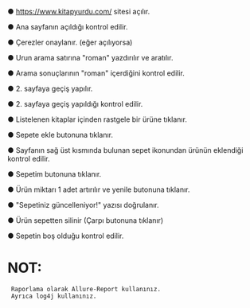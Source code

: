 ● https://www.kitapyurdu.com/ sitesi açılır.

● Ana sayfanın açıldığı kontrol edilir.

● Çerezler onaylanır. (eğer açılıyorsa)

● Urun arama satırına "roman" yazdırılır ve aratılır.

● Arama sonuçlarının "roman" içerdiğini  kontrol edilir. 

● 2. sayfaya geçiş yapılır.

● 2. sayfaya geçiş yapıldığı kontrol edilir.

● Listelenen kitaplar içinden rastgele bir ürüne tıklanır. 

● Sepete ekle butonuna tıklanır.

● Sayfanın sağ üst kısmında bulunan sepet ikonundan ürünün eklendiği kontrol edilir.

● Sepetim butonuna tıklanır.

● Ürün miktarı 1 adet artırılır ve yenile butonuna tıklanır.

● "Sepetiniz güncelleniyor!" yazısı doğrulanır.

● Ürün sepetten silinir (Çarpı butonuna tıklanır)

● Sepetin boş olduğu kontrol edilir.

# NOT: 
     Raporlama olarak Allure-Report kullanınız.
     Ayrıca log4j kullanınız.
